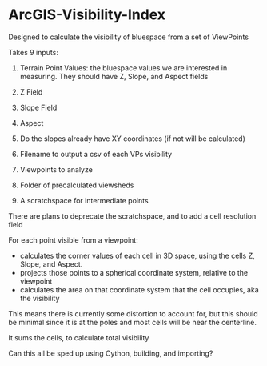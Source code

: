 # ArcGIS-Visibility-Index
Designed to calculate the visibility of bluespace from a set of ViewPoints

Takes 9 inputs:

1) Terrain Point Values: the bluespace values we are interested in measuring.  They should have Z, Slope, and Aspect fields

2) Z Field

3) Slope Field

4) Aspect

5) Do the slopes already have XY coordinates (if not will be calculated)

6) Filename to output a csv of each VPs visibility

7) Viewpoints to analyze

8) Folder of precalculated viewsheds

9) A scratchspace for intermediate points

There are plans to deprecate the scratchspace, and to add a cell resolution field

For each point visible from a viewpoint:
- calculates the corner values of each cell in 3D space, using the cells Z, Slope, and Aspect.
- projects those points to a spherical coordinate system, relative to the viewpoint
- calculates the area on that coordinate system that the cell occupies, aka the visibility

This means there is currently some distortion to account for, but this should be minimal since it is at the poles and most cells will be near the centerline.  

It sums the cells, to calculate total visibility


Can this all be sped up using Cython, building, and importing?
